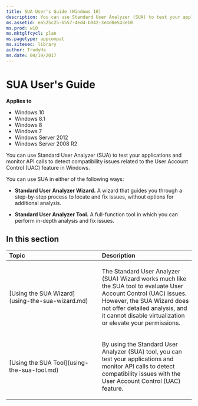 ```yaml
---
title: SUA User's Guide (Windows 10)
description: You can use Standard User Analyzer (SUA) to test your applications and monitor API calls to detect compatibility issues related to the User Account Control (UAC) feature in Windows.
ms.assetid: ea525c25-b557-4ed4-b042-3e4d0e543e10
ms.prod: w10
ms.mktglfcycl: plan
ms.pagetype: appcompat
ms.sitesec: library
author: TrudyHa
ms.date: 04/19/2017
---
```


# SUA User's Guide


**Applies to**

-   Windows 10
-   Windows 8.1
-   Windows 8
-   Windows 7
-   Windows Server 2012
-   Windows Server 2008 R2

You can use Standard User Analyzer (SUA) to test your applications and monitor API calls to detect compatibility issues related to the User Account Control (UAC) feature in Windows.

You can use SUA in either of the following ways:

-   **Standard User Analyzer Wizard.** A wizard that guides you through a step-by-step process to locate and fix issues, without options for additional analysis.

-   **Standard User Analyzer Tool.** A full-function tool in which you can perform in-depth analysis and fix issues.

## In this section


<table>
<colgroup>
<col width="50%" />
<col width="50%" />
</colgroup>
<thead>
<tr class="header">
<th align="left">Topic</th>
<th align="left">Description</th>
</tr>
</thead>
<tbody>
<tr class="odd">
<td align="left"><p>[Using the SUA Wizard](using-the-sua-wizard.md)</p></td>
<td align="left"><p>The Standard User Analyzer (SUA) Wizard works much like the SUA tool to evaluate User Account Control (UAC) issues. However, the SUA Wizard does not offer detailed analysis, and it cannot disable virtualization or elevate your permissions.</p></td>
</tr>
<tr class="even">
<td align="left"><p>[Using the SUA Tool](using-the-sua-tool.md)</p></td>
<td align="left"><p>By using the Standard User Analyzer (SUA) tool, you can test your applications and monitor API calls to detect compatibility issues with the User Account Control (UAC) feature.</p></td>
</tr>
</tbody>
</table>
 

 





